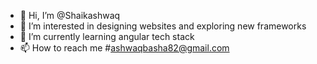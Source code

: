 - 👋 Hi, I’m @Shaikashwaq
- 👀 I’m interested in designing websites and exploring new frameworks
- 🌱 I’m currently learning angular tech stack
- 📫 How to reach me #ashwaqbasha82@gmail.com


